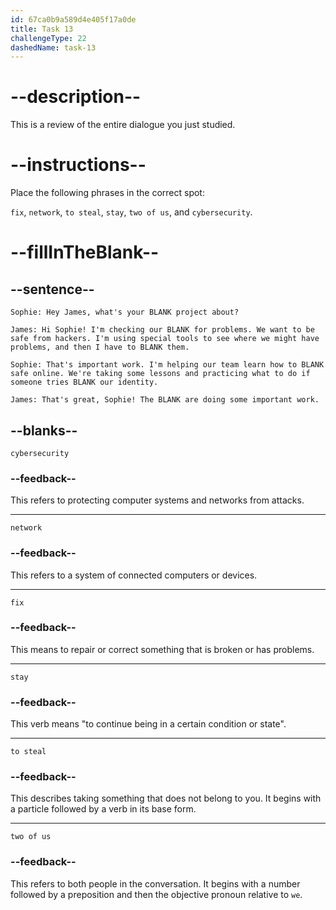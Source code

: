 ```yaml
---
id: 67ca0b9a589d4e405f17a0de
title: Task 13
challengeType: 22
dashedName: task-13
---
```


<!-- REVIEW -->

# --description--

This is a review of the entire dialogue you just studied.

# --instructions--

Place the following phrases in the correct spot:

`fix`, `network`, `to steal`, `stay`, `two of us`, and `cybersecurity`.

# --fillInTheBlank--

## --sentence--

`Sophie: Hey James, what's your BLANK project about?`

`James: Hi Sophie! I'm checking our BLANK for problems. We want to be safe from hackers. I'm using special tools to see where we might have problems, and then I have to BLANK them.`

`Sophie: That's important work. I'm helping our team learn how to BLANK safe online. We're taking some lessons and practicing what to do if someone tries BLANK our identity.`

`James: That's great, Sophie! The BLANK are doing some important work.`

## --blanks--

`cybersecurity`

### --feedback--

This refers to protecting computer systems and networks from attacks.

---

`network`

### --feedback--

This refers to a system of connected computers or devices.

---

`fix`

### --feedback--

This means to repair or correct something that is broken or has problems.

---

`stay`

### --feedback--

This verb means "to continue being in a certain condition or state".

---

`to steal`

### --feedback--

This describes taking something that does not belong to you. It begins with a particle followed by a verb in its base form.

---

`two of us`

### --feedback--

This refers to both people in the conversation. It begins with a number followed by a preposition and then the objective pronoun relative to `we`.
